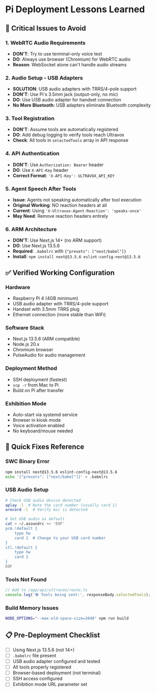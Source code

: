 # Pi Deployment Lessons Learned

## 🚨 Critical Issues to Avoid

### 1. **WebRTC Audio Requirements**
- **DON'T**: Try to use terminal-only voice test
- **DO**: Always use browser (Chromium) for WebRTC audio
- **Reason**: WebSocket alone can't handle audio streams

### 2. **Audio Setup - USB Adapters**
- **SOLUTION**: USB audio adapters with TRRS/4-pole support
- **DON'T**: Use Pi's 3.5mm jack (output-only, no mic)
- **DO**: Use USB audio adapter for handset connection
- **No More Bluetooth**: USB adapters eliminate Bluetooth complexity

### 3. **Tool Registration**
- **DON'T**: Assume tools are automatically registered
- **DO**: Add debug logging to verify tools reach Ultravox
- **Check**: All tools in `selectedTools` array in API response

### 4. **API Authentication**
- **DON'T**: Use `Authorization: Bearer` header
- **DO**: Use `X-API-Key` header
- **Correct Format**: `'X-API-Key': ULTRAVOX_API_KEY`

### 5. **Agent Speech After Tools**
- **Issue**: Agents not speaking automatically after tool execution
- **Original Working**: NO reaction headers at all
- **Current**: Using `'X-Ultravox-Agent-Reaction': 'speaks-once'`
- **May Need**: Remove reaction headers entirely

### 6. **ARM Architecture**
- **DON'T**: Use Next.js 14+ (no ARM support)
- **DO**: Use Next.js 13.5.6
- **Required**: `.babelrc` with `{"presets": ["next/babel"]}`
- **Install**: `npm install next@13.5.6 eslint-config-next@13.5.6`

## ✅ Verified Working Configuration

### Hardware
- Raspberry Pi 4 (4GB minimum)
- USB audio adapter with TRRS/4-pole support
- Handset with 3.5mm TRRS plug
- Ethernet connection (more stable than WiFi)

### Software Stack
- Next.js 13.5.6 (ARM compatible)
- Node.js 20.x
- Chromium browser
- PulseAudio for audio management

### Deployment Method
- SSH deployment (fastest)
- `scp -r` from Mac to Pi
- Build on Pi after transfer

### Exhibition Mode
- Auto-start via systemd service
- Browser in kiosk mode
- Voice activation enabled
- No keyboard/mouse needed

## 🔧 Quick Fixes Reference

### SWC Binary Error
```bash
npm install next@13.5.6 eslint-config-next@13.5.6
echo '{"presets": ["next/babel"]}' > .babelrc
```

### USB Audio Setup
```bash
# Check USB audio device detected
aplay -l  # Note the card number (usually card 1)
arecord -l  # Verify mic is detected

# Set USB audio as default
cat > ~/.asoundrc << 'EOF'
pcm.!default {
    type hw
    card 1  # Change to your USB card number
}
ctl.!default {
    type hw
    card 1
}
EOF
```

### Tools Not Found
```javascript
// Add to /app/api/ultravox/route.ts
console.log('🛠️ Tools being sent:', responseBody.selectedTools);
```

### Build Memory Issues
```bash
NODE_OPTIONS="--max-old-space-size=2048" npm run build
```

## 📋 Pre-Deployment Checklist

- [ ] Using Next.js 13.5.6 (not 14+)
- [ ] `.babelrc` file present
- [ ] USB audio adapter configured and tested
- [ ] All tools properly registered
- [ ] Browser-based deployment (not terminal)
- [ ] SSH access configured
- [ ] Exhibition mode URL parameter set